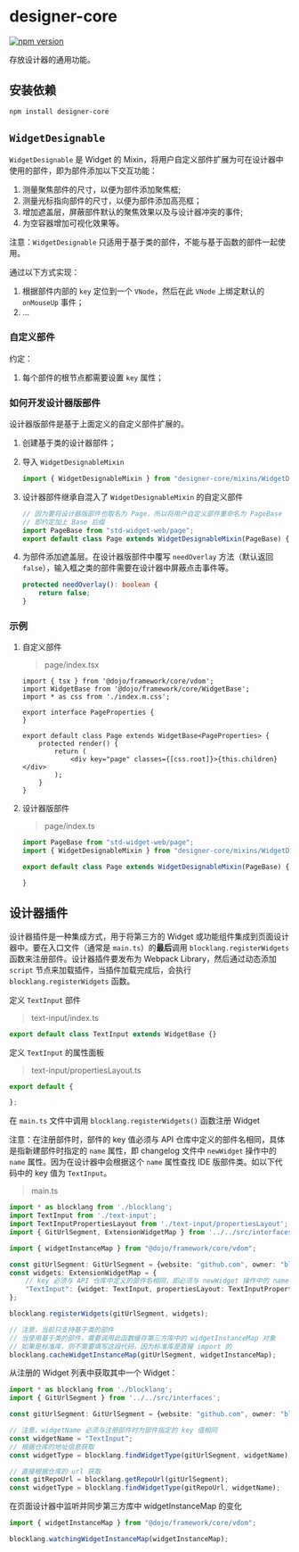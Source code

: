 # designer-core

[![npm version](https://badge.fury.io/js/designer-core.svg)](https://badge.fury.io/js/designer-core)

存放设计器的通用功能。

## 安装依赖

```bash
npm install designer-core
```

## `WidgetDesignable`

`WidgetDesignable` 是 Widget 的 Mixin，将用户自定义部件扩展为可在设计器中使用的部件，即为部件添加以下交互功能：

1. 测量聚焦部件的尺寸，以便为部件添加聚焦框;
2. 测量光标指向部件的尺寸，以便为部件添加高亮框；
3. 增加遮盖层，屏蔽部件默认的聚焦效果以及与设计器冲突的事件;
4. 为空容器增加可视化效果等。

注意：`WidgetDesignable` 只适用于基于类的部件，不能与基于函数的部件一起使用。

通过以下方式实现：

1. 根据部件内部的 `key` 定位到一个 `VNode`，然后在此 `VNode` 上绑定默认的 `onMouseUp` 事件；
2. ...

### 自定义部件

约定：

1. 每个部件的根节点都需要设置 `key` 属性；

### 如何开发设计器版部件

设计器版部件是基于上面定义的自定义部件扩展的。

1. 创建基于类的设计器部件；
1. 导入 `WidgetDesignableMixin`

   ```ts
   import { WidgetDesignableMixin } from "designer-core/mixins/WidgetDesignable";
   ```

1. 设计器部件继承自混入了 `WidgetDesignableMixin` 的自定义部件

   ```ts
   // 因为要将设计器版部件也取名为 Page，所以将用户自定义部件重命名为 PageBase
   // 即约定加上 Base 后缀
   import PageBase from "std-widget-web/page";
   export default class Page extends WidgetDesignableMixin(PageBase) {}
   ```

1. 为部件添加遮盖层。在设计器版部件中覆写 `needOverlay` 方法（默认返回 `false`），输入框之类的部件需要在设计器中屏蔽点击事件等。

   ```ts
   protected needOverlay(): boolean {
       return false;
   }
   ```

### 示例

1. 自定义部件

   > page/index.tsx

   ```tsx
   import { tsx } from '@dojo/framework/core/vdom';
   import WidgetBase from '@dojo/framework/core/WidgetBase';
   import * as css from './index.m.css';

   export interface PageProperties {
   }

   export default class Page extends WidgetBase<PageProperties> {
       protected render() {
           return (
               <div key="page" classes={[css.root]}>{this.children}</div>
           );
       }
   }
   ```

2. 设计器版部件

   > page/index.ts

   ```ts
   import PageBase from "std-widget-web/page";
   import { WidgetDesignableMixin } from "designer-core/mixins/WidgetDesignable";

   export default class Page extends WidgetDesignableMixin(PageBase) {

   }
   ```

## 设计器插件

设计器插件是一种集成方式，用于将第三方的 Widget 或功能组件集成到页面设计器中。要在入口文件（通常是 `main.ts`）的**最后**调用 `blocklang.registerWidgets` 函数来注册部件。设计器插件要发布为 Webpack Library，然后通过动态添加 `script` 节点来加载插件，当插件加载完成后，会执行 `blocklang.registerWidgets` 函数。

定义 `TextInput` 部件

> text-input/index.ts

```ts
export default class TextInput extends WidgetBase {}
```

定义 `TextInput` 的属性面板

> text-input/propertiesLayout.ts

```ts
export default {

};
```

在 `main.ts` 文件中调用 `blocklang.registerWidgets()` 函数注册 Widget

注意：在注册部件时，部件的 key 值必须与 API 仓库中定义的部件名相同，具体是指新建部件时指定的 `name` 属性，即 changelog 文件中 `newWidget` 操作中的 `name` 属性。因为在设计器中会根据这个 `name` 属性查找 IDE 版部件类。如以下代码中的 key 值为 `TextInput`。

> main.ts

```ts
import * as blocklang from './blocklang';
import TextInput from './text-input';
import TextInputPropertiesLayout from './text-input/propertiesLayout';
import { GitUrlSegment, ExtensionWidgetMap } from '../../src/interfaces';

import { widgetInstanceMap } from "@dojo/framework/core/vdom";

const gitUrlSegment: GitUrlSegment = {website: "github.com", owner: "blocklang", repoName: "repo"};
const widgets: ExtensionWidgetMap = {
    // key 必须与 API 仓库中定义的部件名相同，即必须与 newWidget 操作中的 name 属性保持一致
    "TextInput": {widget: TextInput, propertiesLayout: TextInputPropertiesLayout}
};

blocklang.registerWidgets(gitUrlSegment, widgets);

// 注意，当前只支持基于类的部件
// 当使用基于类的部件，需要调用此函数缓存第三方库中的 widgetInstanceMap 对象
// 如果是标准库，则不需要填写这段代码，因为标准库是直接 import 的
blocklang.cacheWidgetInstanceMap(gitUrlSegment, widgetInstanceMap);
```

从注册的 Widget 列表中获取其中一个 Widget：

```ts
import * as blocklang from './blocklang';
import { GitUrlSegment } from '../../src/interfaces';

const gitUrlSegment: GitUrlSegment = {website: "github.com", owner: "blocklang", repoName: "repo"};

// 注意，widgetName 必须与注册部件时为部件指定的 key 值相同
const widgetName = "TextInput";
// 根据仓库的地址信息获取
const widgetType = blocklang.findWidgetType(gitUrlSegment, widgetName);

// 直接根据仓库的 url 获取
const gitRepoUrl = blocklang.getRepoUrl(gitUrlSegment);
const widgetType = blocklang.findWidgetType(gitRepoUrl, widgetName);
```

在页面设计器中监听并同步第三方库中 widgetInstanceMap 的变化

```ts
import { widgetInstanceMap } from "@dojo/framework/core/vdom";

blocklang.watchingWidgetInstanceMap(widgetInstanceMap);
```
